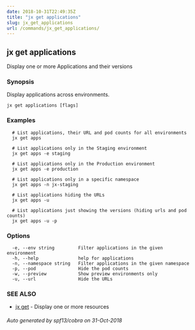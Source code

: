 ```yaml
---
date: 2018-10-31T22:49:35Z
title: "jx get applications"
slug: jx_get_applications
url: /commands/jx_get_applications/
---
```

## jx get applications

Display one or more Applications and their versions

### Synopsis

Display applications across environments.

```
jx get applications [flags]
```

### Examples

```
  # List applications, their URL and pod counts for all environments
  jx get apps
  
  # List applications only in the Staging environment
  jx get apps -e staging
  
  # List applications only in the Production environment
  jx get apps -e production
  
  # List applications only in a specific namespace
  jx get apps -n jx-staging
  
  # List applications hiding the URLs
  jx get apps -u
  
  # List applications just showing the versions (hiding urls and pod counts)
  jx get apps -u -p
```

### Options

```
  -e, --env string         Filter applications in the given environment
  -h, --help               help for applications
  -n, --namespace string   Filter applications in the given namespace
  -p, --pod                Hide the pod counts
  -w, --preview            Show preview environments only
  -u, --url                Hide the URLs
```

### SEE ALSO

* [jx get](/commands/jx_get/)	 - Display one or more resources

###### Auto generated by spf13/cobra on 31-Oct-2018
